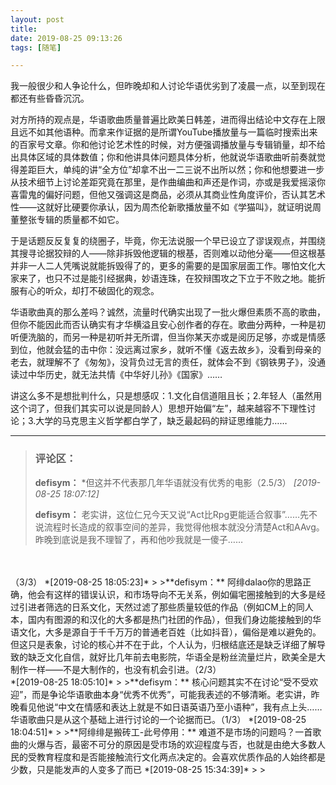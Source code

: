 ```yaml
---
layout: post
title: 
date: 2019-08-25 09:13:26
tags: [随笔]

---
```

我一般很少和人争论什么，但昨晚却和人讨论华语优劣到了凌晨一点，以至到现在都还有些昏昏沉沉。

对方所持的观点是，华语歌曲质量普遍比欧美日韩差，进而得出结论中文存在上限且远不如其他语种。而拿来作证据的是所谓YouTube播放量与一篇临时搜索出来的百家号文章。你和他讨论艺术性的时候，对方便强调播放量与专辑销量，却不给出具体区域的具体数值；你和他讲具体问题具体分析，他就说华语歌曲听前奏就觉得差距巨大，单纯的讲“全方位”却拿不出一二三说不出所以然；你和他想要进一步从技术细节上讨论差距究竟在那里，是作曲编曲和声还是作词，亦或是我爱摇滚你喜雷鬼的偏好问题，但他又强调这是商品，必须从其商业性角度评价，否认其艺术性——这就好比硬要你承认，因为周杰伦新歌播放量不如《学猫叫》，就证明说周董整张专辑的质量都不如它。

于是话题反反复复的绕圈子，毕竟，你无法说服一个早已设立了谬误观点，并围绕其搜寻论据狡辩的人——除非拆毁他逻辑的根基，否则难以动他分毫——但这根基并非一人二人凭嘴说就能拆毁得了的，更多的需要的是国家层面工作。哪怕文化大家来了，也只不过是能引经据典，妙语连珠，在狡辩围攻之下立于不败之地。能折服有心的听众，却打不破固化的观念。

华语歌曲真的那么差吗？诚然，流量时代确实出现了一批火爆但素质不高的歌曲，但你不能因此而否认确实有才华横溢且安心创作者的存在。歌曲分两种，一种是初听便洗脑的，而另一种是初听并无所谓，但当你某天亦或是阅历足够，亦或是情感到位，他就会猛的击中你：没远离过家乡，就听不懂《返去故乡》，没看到母亲的老去，就理解不了《匆匆》，没背负过无言的责任，就体会不到《钢铁男子》，没通读过中华历史，就无法共情《中华好儿孙》《国家》……

讲这么多不是想批判什么，只是想感叹：1.文化自信道阻且长；2.年轻人（虽然用这个词了，但我们其实可以说是同龄人）思想开始偏“左”，越来越容不下理性讨论；3.大学的马克思主义哲学都白学了，缺乏最起码的辩证思维能力……

---
> ### 评论区：
>**defisym：** *但这并不代表那几年华语就没有优秀的电影（2.5/3）  *[2019-08-25 18:07:12]*
>
>**defisym：** 老实讲，这位仁兄今天又说“Act比Rpg更能适合叙事”……先不说流程时长造成的叙事空间的差异，我觉得他根本就没分清楚Act和AAvg。昨晚到底说是我不理智了，再和他吵我就是一傻子……
<br />
<br />（3/3）  *[2019-08-25 18:05:23]*
>
>**defisym：** 阿绯dalao你的思路正确，他会有这样的错误认识，和市场导向不无关系，例如偏宅圈接触到的大多是经过引进者筛选的日系文化，天然过滤了那些质量较低的作品（例如CM上的同人本，国内有图源的和汉化的大多都是热门社团的作品），但我们身边能接触到的华语文化，大多是源自于千千万万的普通老百姓（比如抖音），偏俗是难以避免的。但这只是表象，讨论的核心并不在于此，个人认为，归根结底还是缺乏详细了解导致的缺乏文化自信，就好比几年前去电影院，华语全是粉丝流量烂片，欧美全是大制作一样——不是大制作的，也没有机会引进。（2/3）
<br />  *[2019-08-25 18:05:10]*
>
>**defisym：** 核心问题其实不在讨论“受不受欢迎”，而是争论华语歌曲本身“优秀不优秀”，可能我表述的不够清晰。老实讲，昨晚看见他说“中文在情感和表达上就是不如日语英语乃至小语种”，我有点上头……华语歌曲只是从这个基础上进行讨论的一个论据而已。（1/3）  *[2019-08-25 18:04:51]*
>
>**阿绯绯是搬砖工-此号停用：** 难道不是市场的问题吗？一首歌曲的火爆与否，最密不可分的原因是受市场的欢迎程度与否，也就是由绝大多数人民的受教育程度和是否能接触流行文化两点决定的。会喜欢优质作品的人始终都是少数，只是能发声的人变多了而已  *[2019-08-25 15:34:39]*
>
>